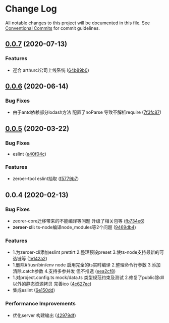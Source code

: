 # Change Log

All notable changes to this project will be documented in this file.
See [Conventional Commits](https://conventionalcommits.org) for commit guidelines.

## [0.0.7](https://github.com/zq0904/zeroer/compare/zeroer-cli@0.0.6...zeroer-cli@0.0.7) (2020-07-13)


### Features

* 迎合 arthurci公司上线系统 ([64b89b0](https://github.com/zq0904/zeroer/commit/64b89b0b11af8851c5e57cf8b2527490fae8c7d0))





## [0.0.6](https://github.com/zq0904/zeroer/compare/zeroer-cli@0.0.5...zeroer-cli@0.0.6) (2020-06-14)


### Bug Fixes

* 由于antd依赖部分lodash方法 配置了noParse 导致不解析require ([7f3fc87](https://github.com/zq0904/zeroer/commit/7f3fc879489f4f3d71c8a992bb5f5826354afeb2))





## [0.0.5](https://github.com/zq0904/zeroer/compare/zeroer-cli@0.0.4...zeroer-cli@0.0.5) (2020-03-22)


### Bug Fixes

* eslint ([e40f04c](https://github.com/zq0904/zeroer/commit/e40f04ca533232643b3cbdd713dd2d1d1bda15d2))


### Features

* zeroer-tool eslint抽取 ([f5779b7](https://github.com/zq0904/zeroer/commit/f5779b7fecec6fd351bf8c26041f9ce242a905d9))





## 0.0.4 (2020-02-13)


### Bug Fixes

* zeorer-core迁移带来的不能编译等问题 升级了相关包等 ([fb734e6](https://github.com/zq0904/zeroer/commit/fb734e6f1c0766a196cdcae51a4743b316bf9771))
* **zeroer-cli:** ts-node编译node_modules等2个问题 ([9469db4](https://github.com/zq0904/zeroer/commit/9469db47949542e0a7963ea08c03c950aa60e452))


### Features

* 1.为zeroer-cli添加eslint prettirt 2.整理预设preset 3.使ts-node支持最新的可选链等 ([1e142a2](https://github.com/zq0904/zeroer/commit/1e142a293530f997c64020e72c476025f54cae92))
* 1.删除#!/usr/bin/env node 启用完全的ts实时编译 2.整理命令行参数 3.添加清除.catch参数 4.支持多参并发 但不推选 ([eea2cf8](https://github.com/zq0904/zeroer/commit/eea2cf81264cfb51e6ebccc50466d0210d4110eb))
* 1.对project.config.ts mock/data.ts 类型规范约束及测试 2.修复了public除dll以外的静态资源拷贝 完善ico ([4c627ec](https://github.com/zq0904/zeroer/commit/4c627ecd7d707857410c32529e4e69961da7ce7a))
* 集成eslint ([6e150dd](https://github.com/zq0904/zeroer/commit/6e150dd21423a1d21d261be7acab231e581b88c5))


### Performance Improvements

* 优化server 构建输出 ([42979df](https://github.com/zq0904/zeroer/commit/42979dfc7742b165f0012e63c85eabfbfc33f318))
